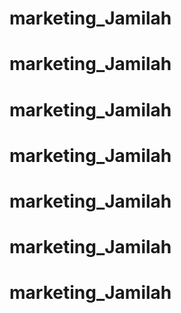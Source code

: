 # marketing_Jamilah
# marketing_Jamilah
# marketing_Jamilah
# marketing_Jamilah
# marketing_Jamilah
# marketing_Jamilah
# marketing_Jamilah

